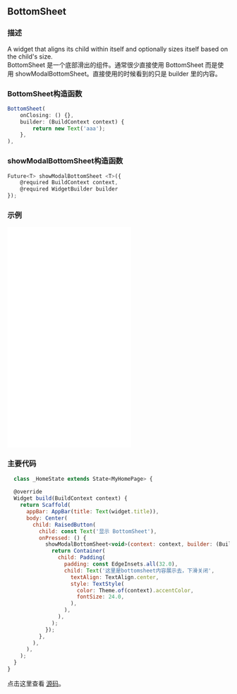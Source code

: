## BottomSheet

### 描述
A widget that aligns its child within itself and optionally sizes itself based on the child's size.  
BottomSheet 是一个底部滑出的组件。通常很少直接使用 BottomSheet 而是使用 showModalBottomSheet。直接使用的时候看到的只是 builder 里的内容。

### BottomSheet构造函数
```javascript
BottomSheet(
    onClosing: () {},
    builder: (BuildContext context) {
        return new Text('aaa');
    },
),
```
### showModalBottomSheet构造函数
```javascript
Future<T> showModalBottomSheet <T>({
    @required BuildContext context,
    @required WidgetBuilder builder
});
```


### 示例  
<iframe src="./web/index.html" width="280px" height="500px" frameborder="0" scrolling="no"></iframe>

### 主要代码
```javascript
  class _HomeState extends State<MyHomePage> {
  
  @override
  Widget build(BuildContext context) {
    return Scaffold(
      appBar: AppBar(title: Text(widget.title)),
      body: Center(
        child: RaisedButton(
          child: const Text('显示 BottomSheet'),
          onPressed: () {
            showModalBottomSheet<void>(context: context, builder: (BuildContext context) {
              return Container(
                child: Padding(
                  padding: const EdgeInsets.all(32.0),
                  child: Text('这里是bottomsheet内容展示去，下滑关闭',
                    textAlign: TextAlign.center,
                    style: TextStyle(
                      color: Theme.of(context).accentColor,
                      fontSize: 24.0,
                    ),
                  ),
                ),
              );
            });
          },
        ),
      ),
    );
  }
}
```

点击这里查看 [源码](./web/main.dart)。

